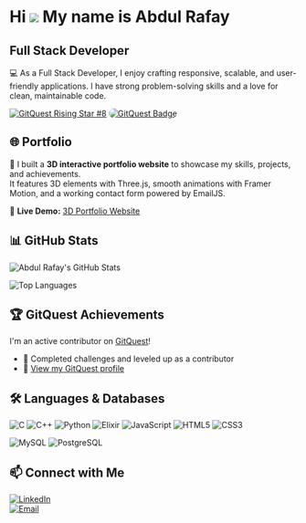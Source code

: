Hi ![](https://user-images.githubusercontent.com/18350557/176309783-0785949b-9127-417c-8b55-ab5a4333674e.gif) My name is Abdul Rafay
===================================================================================================================================

Full Stack Developer
--------------------

💻 As a Full Stack Developer, I enjoy crafting responsive, scalable, and user-friendly applications. I have strong problem-solving skills and a love for clean, maintainable code.

[![GitQuest Rising Star #8](https://gitquest.dev/api/badges?type=ranking&rank=8&theme=dark)](https://gitquest.dev/player/Abdul-Rafay2005)
<a href="https://gitquest.dev/player/Abdul-Rafay2005" target="_blank"><img src="https://gitquest.dev/api/badges?type=ranking&rank=51&theme=dark" style="border-radius: 11px;" alt="GitQuest Badge"></a>

## 🌐 Portfolio

🚀 I built a **3D interactive portfolio website** to showcase my skills, projects, and achievements.  
It features 3D elements with Three.js, smooth animations with Framer Motion, and a working contact form powered by EmailJS.  

🔗 **Live Demo:** [3D Portfolio Website](https://3-d-portfolio-seven-kappa.vercel.app/)  


## 📊 GitHub Stats

![Abdul Rafay's GitHub Stats](https://github-readme-stats.vercel.app/api?username=Abdul-Rafay2005&show_icons=true&theme=radical)

![Top Languages](https://github-readme-stats.vercel.app/api/top-langs/?username=Abdul-Rafay2005&layout=compact&theme=radical)


## 🏆 GitQuest Achievements

I'm an active contributor on [GitQuest](https://gitquest.dev/player/Abdul-Rafay2005)!

- 🧩 Completed challenges and leveled up as a contributor  
- 🚀 [View my GitQuest profile](https://gitquest.dev/player/Abdul-Rafay2005)


## 🛠️ Languages & Databases

![C](https://img.shields.io/badge/C-00599C?style=flat&logo=c&logoColor=white)
![C++](https://img.shields.io/badge/C++-00599C?style=flat&logo=c%2B%2B&logoColor=white)
![Python](https://img.shields.io/badge/Python-3776AB?style=flat&logo=python&logoColor=white)
![Elixir](https://img.shields.io/badge/Elixir-4B275F?style=flat&logo=elixir&logoColor=white)
![JavaScript](https://img.shields.io/badge/JavaScript-F7DF1E?style=flat&logo=javascript&logoColor=black)
![HTML5](https://img.shields.io/badge/HTML5-E34F26?style=flat&logo=html5&logoColor=white)
![CSS3](https://img.shields.io/badge/CSS3-1572B6?style=flat&logo=css3&logoColor=white)

![MySQL](https://img.shields.io/badge/MySQL-4479A1?style=flat&logo=mysql&logoColor=white)
![PostgreSQL](https://img.shields.io/badge/PostgreSQL-4169E1?style=flat&logo=postgresql&logoColor=white)


## 📫 Connect with Me

[![LinkedIn](https://img.shields.io/badge/LinkedIn-blue?style=flat&logo=linkedin&logoColor=white)](https://www.linkedin.com/in/abdul-rafay-18bab5356/)  
[![Email](https://img.shields.io/badge/Gmail-D14836?style=flat&logo=gmail&logoColor=white)](mailto:mrabdulrafay7788@gmail.com)
